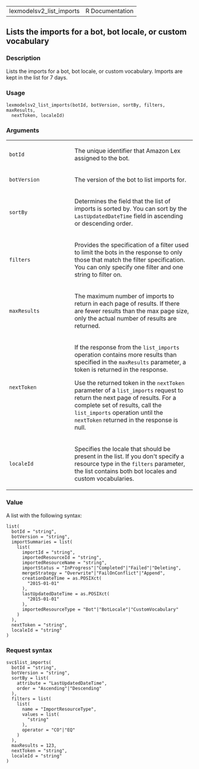 <table style="width: 100%;">
<tbody>
<tr class="odd">
<td>lexmodelsv2_list_imports</td>
<td style="text-align: right;">R Documentation</td>
</tr>
</tbody>
</table>

## Lists the imports for a bot, bot locale, or custom vocabulary

### Description

Lists the imports for a bot, bot locale, or custom vocabulary. Imports
are kept in the list for 7 days.

### Usage

    lexmodelsv2_list_imports(botId, botVersion, sortBy, filters, maxResults,
      nextToken, localeId)

### Arguments

<table>
<colgroup>
<col style="width: 35%" />
<col style="width: 65%" />
</colgroup>
<tbody>
<tr class="odd">
<td><code id="lexmodelsv2_list_imports_:_botId">botId</code></td>
<td><p>The unique identifier that Amazon Lex assigned to the
bot.</p></td>
</tr>
<tr class="even">
<td><code
id="lexmodelsv2_list_imports_:_botVersion">botVersion</code></td>
<td><p>The version of the bot to list imports for.</p></td>
</tr>
<tr class="odd">
<td><code id="lexmodelsv2_list_imports_:_sortBy">sortBy</code></td>
<td><p>Determines the field that the list of imports is sorted by. You
can sort by the <code>LastUpdatedDateTime</code> field in ascending or
descending order.</p></td>
</tr>
<tr class="even">
<td><code id="lexmodelsv2_list_imports_:_filters">filters</code></td>
<td><p>Provides the specification of a filter used to limit the bots in
the response to only those that match the filter specification. You can
only specify one filter and one string to filter on.</p></td>
</tr>
<tr class="odd">
<td><code
id="lexmodelsv2_list_imports_:_maxResults">maxResults</code></td>
<td><p>The maximum number of imports to return in each page of results.
If there are fewer results than the max page size, only the actual
number of results are returned.</p></td>
</tr>
<tr class="even">
<td><code
id="lexmodelsv2_list_imports_:_nextToken">nextToken</code></td>
<td><p>If the response from the <code>list_imports</code> operation
contains more results than specified in the <code>maxResults</code>
parameter, a token is returned in the response.</p>
<p>Use the returned token in the <code>nextToken</code> parameter of a
<code>list_imports</code> request to return the next page of results.
For a complete set of results, call the <code>list_imports</code>
operation until the <code>nextToken</code> returned in the response is
null.</p></td>
</tr>
<tr class="odd">
<td><code id="lexmodelsv2_list_imports_:_localeId">localeId</code></td>
<td><p>Specifies the locale that should be present in the list. If you
don't specify a resource type in the <code>filters</code> parameter, the
list contains both bot locales and custom vocabularies.</p></td>
</tr>
</tbody>
</table>

### Value

A list with the following syntax:

    list(
      botId = "string",
      botVersion = "string",
      importSummaries = list(
        list(
          importId = "string",
          importedResourceId = "string",
          importedResourceName = "string",
          importStatus = "InProgress"|"Completed"|"Failed"|"Deleting",
          mergeStrategy = "Overwrite"|"FailOnConflict"|"Append",
          creationDateTime = as.POSIXct(
            "2015-01-01"
          ),
          lastUpdatedDateTime = as.POSIXct(
            "2015-01-01"
          ),
          importedResourceType = "Bot"|"BotLocale"|"CustomVocabulary"
        )
      ),
      nextToken = "string",
      localeId = "string"
    )

### Request syntax

    svc$list_imports(
      botId = "string",
      botVersion = "string",
      sortBy = list(
        attribute = "LastUpdatedDateTime",
        order = "Ascending"|"Descending"
      ),
      filters = list(
        list(
          name = "ImportResourceType",
          values = list(
            "string"
          ),
          operator = "CO"|"EQ"
        )
      ),
      maxResults = 123,
      nextToken = "string",
      localeId = "string"
    )
